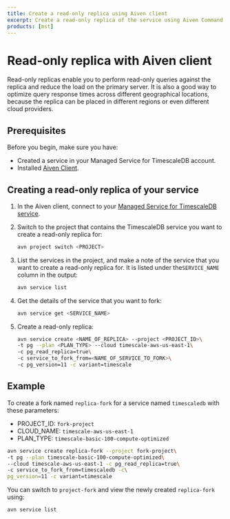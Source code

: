 ```yaml
---
title: Create a read-only replica using Aiven client
excerpt: Create a read-only replica of the service using Aiven Command Line tool for fully managed services on AWS, Azure, or GCP.
products: [mst]
---
```


# Read-only replica with Aiven client

Read-only replicas enable you to perform read-only queries against the
replica and reduce the load on the primary server. It is also a
good way to optimize query response times across different geographical
locations, because the replica can be placed in different regions or
even different cloud providers.

## Prerequisites

Before you begin, make sure you have:

*   Created a service in your Managed Service for TimescaleDB account.
*   Installed [Aiven Client][aiven-client-install].

<Procedure>

## Creating a read-only replica of your service

1.  In the Aiven client, connect to your
    [Managed Service for TimescaleDB service][aiven-client-install].

1.  Switch to the project that contains the TimescaleDB service you want to
    create a read-only replica for:

    ```bash
    avn project switch <PROJECT>
    ```

1.  List the services in the project, and make a note of the service that you
    want to create a read-only replica for. It is listed under the`SERVICE_NAME`
    column in the output:

    ```bash
    avn service list
    ```

1.  Get the details of the service that you want to fork:

    ```bash
    avn service get <SERVICE_NAME>
    ```

1.  Create a read-only replica:

    ```bash
    avn service create <NAME_OF_REPLICA> --project <PROJECT_ID>\
    -t pg --plan <PLAN_TYPE> --cloud timescale-aws-us-east-1\
    -c pg_read_replica=true\
    -c service_to_fork_from=<NAME_OF_SERVICE_TO_FORK>\
    -c pg_version=11 -c variant=timescale
    ```

</Procedure>

## Example

To create a fork named `replica-fork` for a service named `timescaledb` with
these parameters:

*   PROJECT_ID: `fork-project`
*   CLOUD_NAME: `timescale-aws-us-east-1`
*   PLAN_TYPE: `timescale-basic-100-compute-optimized`

```bash
avn service create replica-fork --project fork-project\
-t pg --plan timescale-basic-100-compute-optimized\
--cloud timescale-aws-us-east-1 -c pg_read_replica=true\
-c service_to_fork_from=timescaledb -c\
pg_version=11 -c variant=timescale
```

You can switch to `project-fork` and view the newly created `replica-fork` using:

```bash
avn service list
```

[aiven-client-install]: /mst/:currentVersion:/aiven-client/aiven-client-install/
